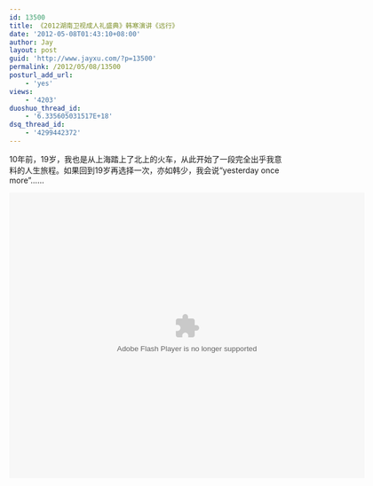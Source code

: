 ```yaml
---
id: 13500
title: 《2012湖南卫视成人礼盛典》韩寒演讲《远行》
date: '2012-05-08T01:43:10+08:00'
author: Jay
layout: post
guid: 'http://www.jayxu.com/?p=13500'
permalink: /2012/05/08/13500
posturl_add_url:
    - 'yes'
views:
    - '4203'
duoshuo_thread_id:
    - '6.335605031517E+18'
dsq_thread_id:
    - '4299442372'
---
```


10年前，19岁，我也是从上海踏上了北上的火车，从此开始了一段完全出乎我意料的人生旅程。如果回到19岁再选择一次，亦如韩少，我会说“yesterday once more”……

<object width="640" height="515"><param name="movie" value="http://share.vrs.sohu.com/654069/v.swf&autoplay=false&xuid="></param><param name="allowFullScreen" value="true"></param><param name="allowscriptaccess" value="always"></param><embed width="640" height="515"  allowfullscreen="true" allowscriptaccess="always" quality="high" src="http://share.vrs.sohu.com/654069/v.swf&autoplay=false&xuid=" type="application/x-shockwave-flash"/></embed></object>